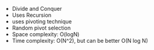 - Divide and Conquer
- Uses Recursion
- uses pivoting technique
- Random pivot selection
- Space complexity: O(logN)
- Time complexity: O(N^2), but can be better O(N log N)
